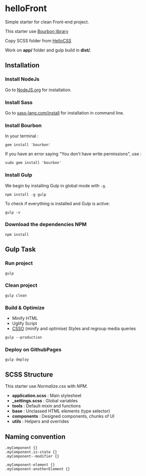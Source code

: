 # helloFront
Simple starter for clean Front-end project.

This starter use [Bourbon library](http://bourbon.io/)

Copy SCSS folder from [HelloCSS](https://github.com/sutter/helloSCSS/tree/master/app/assets/scss)

Work on **app/** folder and gulp build in **dist/**.

## Installation

### Install NodeJs
Go to [NodeJS.org](http://NodeJS.org) for installation.

### Install Sass
Go to [sass-lang.com/install](http://sass-lang.com/install) for installation in command line.

### Install Bourbon

In your terminal :

```
gem install 'bourbon'
```

If you have an error saying "You don't have write permissions", use :

```
sudo gem install 'bourbon'
```

### Install Gulp
We begin by installing Gulp in global mode with `-g`.

```
npm install -g gulp
```

To check if everything is installed and Gulp is active:

```
gulp -v
```

### Download the dependencies NPM

```
npm install
```

## Gulp Task

### Run project

```
gulp
```

### Clean project

```
gulp clean
```

### Build & Optimize

* Minify HTML
* Uglify Script
* [CSSO](https://en.bem.info/tools/optimizers/csso//) (minify and optimise) Styles and regroup media queries

```
gulp --production
```

### Deploy on GithubPages

```
gulp deploy
```

## SCSS Structure

This starter use *Normalize.css* with *NPM*.

* **application.scss** : Main stylesheet
* **_settings.scss** : Global variables
* **tools** : Default mixin and functions
* **base** : Unclassed HTML elements (type selector)
* **components** : Designed components, chunks of UI
* **utils** : Helpers and overrides
## Naming convention

```
.myComponent {}
.myComponent.is-state {}
.myComponent--modifier {}

.myComponent-element {}
.myComponent-anotherElement {}
```
